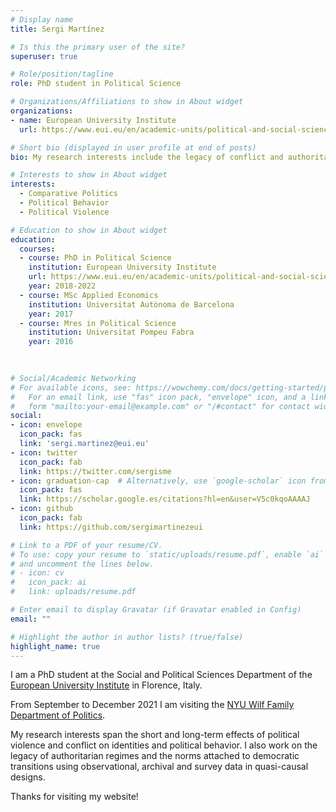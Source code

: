 ```yaml
---
# Display name
title: Sergi Martínez

# Is this the primary user of the site?
superuser: true

# Role/position/tagline
role: PhD student in Political Science

# Organizations/Affiliations to show in About widget
organizations:
- name: European University Institute
  url: https://www.eui.eu/en/academic-units/political-and-social-sciences

# Short bio (displayed in user profile at end of posts)
bio: My research interests include the legacy of conflict and authoritarian regimes.

# Interests to show in About widget
interests:
  - Comparative Politics
  - Political Behavior
  - Political Violence

# Education to show in About widget
education:
  courses:
  - course: PhD in Political Science
    institution: European University Institute
    url: https://www.eui.eu/en/academic-units/political-and-social-sciences
    year: 2018-2022
  - course: MSc Applied Economics
    institution: Universitat Autònoma de Barcelona
    year: 2017
  - course: Mres in Political Science
    institution: Universitat Pompeu Fabra 
    year: 2016
    
    

# Social/Academic Networking
# For available icons, see: https://wowchemy.com/docs/getting-started/page-builder/#icons
#   For an email link, use "fas" icon pack, "envelope" icon, and a link in the
#   form "mailto:your-email@example.com" or "/#contact" for contact widget.
social:
- icon: envelope
  icon_pack: fas
  link: 'sergi.martinez@eui.eu'
- icon: twitter
  icon_pack: fab
  link: https://twitter.com/sergisme
- icon: graduation-cap  # Alternatively, use `google-scholar` icon from `ai` icon pack
  icon_pack: fas
  link: https://scholar.google.es/citations?hl=en&user=V5c0kqoAAAAJ
- icon: github
  icon_pack: fab
  link: https://github.com/sergimartinezeui

# Link to a PDF of your resume/CV.
# To use: copy your resume to `static/uploads/resume.pdf`, enable `ai` icons in `params.toml`, 
# and uncomment the lines below.
# - icon: cv
#   icon_pack: ai
#   link: uploads/resume.pdf

# Enter email to display Gravatar (if Gravatar enabled in Config)
email: ""

# Highlight the author in author lists? (true/false)
highlight_name: true
---
```


I am a PhD student at the Social and Political Sciences Department of the [European University Institute](https://www.eui.eu/en/academic-units/political-and-social-sciences) in Florence, Italy. 

From September to December 2021 I am visiting the [NYU Wilf Family Department of Politics](https://as.nyu.edu/departments/politics.html).

My research interests span the short and long-term effects of political violence and conflict on identities and political behavior. I also work on the legacy of authoritarian regimes and the norms attached to democratic transitions using observational, archival and survey data in quasi-causal designs.

Thanks for visiting my website!
